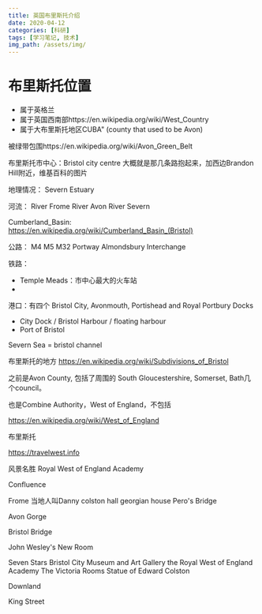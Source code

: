 ```yaml
---
title: 英国布里斯托介绍
date: 2020-04-12
categories: [科研]
tags: [学习笔记, 技术]
img_path: /assets/img/
---
```


# 布里斯托位置


- 属于英格兰
- 属于英国西南部https://en.wikipedia.org/wiki/West_Country
- 属于大布里斯托地区CUBA" (county that used to be Avon) 

被绿带包围https://en.wikipedia.org/wiki/Avon_Green_Belt

布里斯托市中心：Bristol city centre
大概就是那几条路抱起来，加西边Brandon Hill附近，维基百科的图片


地理情况：
Severn Estuary

河流：
River Frome
River Avon
River Severn

Cumberland_Basin: https://en.wikipedia.org/wiki/Cumberland_Basin_(Bristol)


公路：
M4
M5
M32
Portway
Almondsbury Interchange



铁路：
- Temple Meads：市中心最大的火车站
- 


港口：有四个
Bristol City, Avonmouth, Portishead and Royal Portbury Docks
- City Dock / Bristol Harbour /  floating harbour
- Port of Bristol


Severn Sea = bristol channel




布里斯托的地方
https://en.wikipedia.org/wiki/Subdivisions_of_Bristol



之前是Avon County, 包括了周围的 South Gloucestershire, Somerset, Bath几个council。

也是Combine Authority，West of England，不包括

https://en.wikipedia.org/wiki/West_of_England

布里斯托

https://travelwest.info


风景名胜
Royal West of England Academy

Confluence

Frome 当地人叫Danny
colston hall
georgian house
Pero's Bridge

Avon Gorge

Bristol Bridge

John Wesley's New Room

Seven Stars
 Bristol City Museum and Art Gallery
the Royal West of England Academy
The Victoria Rooms
Statue of Edward Colston   

Downland

King Street